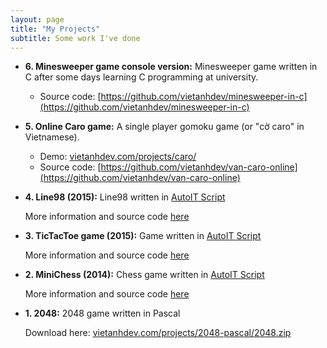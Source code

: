 ```yaml
---
layout: page
title: "My Projects"
subtitle: Some work I've done
---
```


- **6. Minesweeper game console version:** Minesweeper game written in C after some days learning C programming at university.
  - Source code: [https://github.com/vietanhdev/minesweeper-in-c](https://github.com/vietanhdev/minesweeper-in-c)
- **5. Online Caro game:** A single player gomoku game (or "cờ caro" in Vietnamese).

  - Demo: [vietanhdev.com/projects/caro/](http://vietanhdev.com/projects/caro/)
  - Source code: [https://github.com/vietanhdev/van-caro-online](https://github.com/vietanhdev/van-caro-online)


- **4. Line98 (2015):** Line98 written in [AutoIT Script][AutoIT Homepage]

  More information and source code [here](https://github.com/vietanhdev/line98)


- **3. TicTacToe game (2015):** Game written in [AutoIT Script][AutoIT Homepage]

  More information and source code [here](https://github.com/vietanhdev/tic-tac-toe)


- **2. MiniChess (2014):** Chess game written in [AutoIT Script][AutoIT Homepage]

  More information and source code [here](https://github.com/vietanhdev/minichess)


- **1. 2048:** 2048 game written in Pascal

  Download here: [vietanhdev.com/projects/2048-pascal/2048.zip](http://vietanhdev.com/projects/2048-pascal/2048.zip)

[AutoIT Homepage]: https://www.autoitscript.com/
